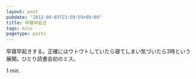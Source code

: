 ```yaml
---
layout: post
pubdate: "2013-09-03T23:59:59+09:00"
title: 早寝早起き
tags: misc
pagetype: posts
---
```

早寝早起きする。正確にはウトウトしていたら寝てしまい気づいたら3時という展開。ひとり読書会初のミス。

1 min.
